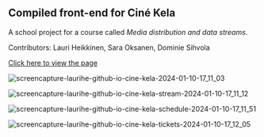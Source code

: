 ## Compiled front-end for Ciné Kela

A school project for a course called *Media distribution and data streams*.

Contributors: Lauri Heikkinen, Sara Oksanen, Dominie Sihvola

[Click here to view the page](https://laurihe.github.io/cine-kela/)

![screencapture-laurihe-github-io-cine-kela-2024-01-10-17_11_03](https://github.com/LauriHe/cinema-blue/assets/91128758/6ca5e7ca-f1e4-40c4-b223-ace44dc09ef6)

![screencapture-laurihe-github-io-cine-kela-stream-2024-01-10-17_11_12](https://github.com/LauriHe/cinema-blue/assets/91128758/0cce686a-2bf3-4ffc-a7a9-4fbce2771a8b)

![screencapture-laurihe-github-io-cine-kela-schedule-2024-01-10-17_11_51](https://github.com/LauriHe/cinema-blue/assets/91128758/4abf80e6-8591-451a-8769-a0bbe13d9efe)

![screencapture-laurihe-github-io-cine-kela-tickets-2024-01-10-17_12_05](https://github.com/LauriHe/cinema-blue/assets/91128758/9c753af7-3767-4d34-8a0e-1df9cc6ecd67)
